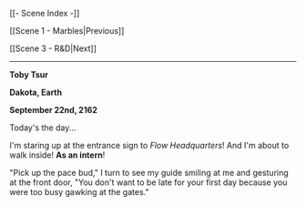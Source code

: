 [[- Scene Index -]]

[[Scene 1 - Marbles|Previous]]

[[Scene 3 - R&D|Next]]

---

**Toby Tsur**

**Dakota, Earth**

**September 22nd, 2162**

Today's the day...

I'm staring up at the entrance sign to *Flow Headquarters*! And I'm about to walk inside! **As an intern**!

"Pick up the pace bud," I turn to see my guide smiling at me and gesturing at the front door, "You don't want to be late for your first day because you were too busy gawking at the gates."



